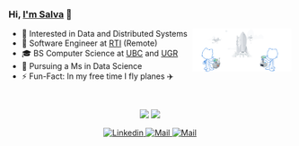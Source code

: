 ### Hi, [I'm Salva](https://salvacorts.github.io) 👋

<img width=35% align="right" alt="Github" src="rocket.png" />

- 🧐 Interested in Data and Distributed Systems
- 💼 Software Engineer at [RTI](https://www.rti.com/en/) (Remote)
- 🎓 BS Computer Science at [UBC](https://www.ubc.ca) and [UGR](https://www.ugr.es/en/)
- 🌱 Pursuing a Ms in Data Science
- ⚡️ Fun-Fact: In my free time I fly planes ✈️

<br/>

<p align="center" vertical-align="top">
    <img src="https://github-readme-stats.vercel.app/api/top-langs/?username=salvacorts&theme=default&layout=compact&hide_border=true"/>
    <img src="https://github-readme-stats.vercel.app/api?username=salvacorts&theme=default&layout=compact&hide_border=true&show_icons=true&count_private=true&include_all_commits=true&hide_title=true"/>
</p>

<p align="center">
  <a href="https://www.linkedin.com/in/salva-corts/" target="_blank">
    <img alt="Linkedin" src="https://img.shields.io/badge/-Linkedin-blue?style=flat-square&logo=Linkedin&logoColor=white&link=https://www.linkedin.com/in/salva-corts/"/>
    </a>
  <a href="mailto:salvacorts97@gmail.com" target="_blank">
      <img alt="Mail" src="https://img.shields.io/badge/-salvacorts97@gmail.com-c14438?style=flat-square&logo=Gmail&logoColor=white&link=mailto:salvacorts97@gmail.com"/>
  </a>
    <a href="https://salvacorts.github.io" target="_blank">
      <img alt="Mail" src="https://img.shields.io/badge/-Personal Website-00A98F?style=flat-square&logo=Safari&logoColor=white&link=https://salvacorts.github.io"/>
  </a>
    
</p>
